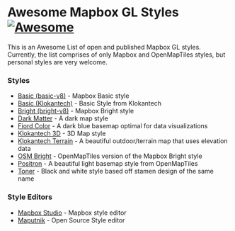 # Awesome Mapbox GL Styles [![Awesome](https://cdn.rawgit.com/sindresorhus/awesome/d7305f38d29fed78fa85652e3a63e154dd8e8829/media/badge.svg)](https://github.com/sindresorhus/awesome)

This is an Awesome List of open and published Mapbox GL styles.  Currently, the list comprises of only Mapbox and OpenMapTiles styles, but personal styles are very welcome.  


### Styles

- [Basic (basic-v8)](https://github.com/mapbox/mapbox-gl-styles/blob/master/styles/basic-v8.json) - Mapbox Basic style
- [Basic (Klokantech)](https://github.com/openmaptiles/klokantech-basic-gl-style/blob/master/style.json) - Basic Style from Klokantech
- [Bright (bright-v8)](https://github.com/mapbox/mapbox-gl-styles/blob/master/styles/bright-v8.json) - Mapbox Bright style
- [Dark Matter](https://github.com/openmaptiles/dark-matter-gl-style/blob/master/style.json) - A dark map style
- [Fiord Color](https://github.com/openmaptiles/fiord-color-gl-style/blob/master/style.json) - A dark blue basemap optimal for data visualizations
- [Klokantech 3D](https://github.com/openmaptiles/klokantech-3d-gl-style/blob/master/style.json) - 3D Map style
- [Klokantech Terrain](https://github.com/openmaptiles/klokantech-terrain-gl-style/blob/master/style.json) - A beautiful outdoor/terrain map that uses elevation data
- [OSM Bright](https://github.com/openmaptiles/osm-bright-gl-style/blob/master/style.json) - OpenMapTiles version of the Mapbox Bright style
- [Positron](https://github.com/openmaptiles/positron-gl-style/blob/master/style.json) - A beautiful light basemap style from OpenMapTiles
- [Toner](https://github.com/openmaptiles/toner-gl-style/blob/master/style.json) - Black and white style based off stamen design of the same name 



### Style Editors
- [Mapbox Studio](https://www.mapbox.com/mapbox-studio/) - Mapbox style editor
- [Maputnik](http://maputnik.com/) - Open Source Style editor
